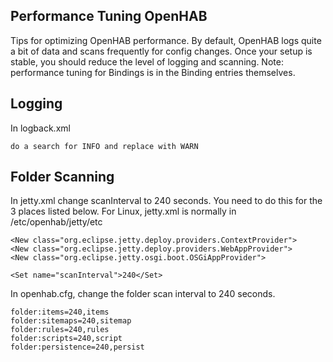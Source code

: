 ## Performance Tuning OpenHAB
Tips for optimizing OpenHAB performance.   By default, OpenHAB logs quite a bit of data and scans frequently for config changes.  Once your setup is stable, you should reduce the level of logging and scanning.  Note: performance tuning for Bindings is in the Binding entries themselves. 


## Logging

In logback.xml

    do a search for INFO and replace with WARN


## Folder Scanning

In jetty.xml change  scanInterval to 240 seconds. You need to do this for the 3 places listed below.
For Linux, jetty.xml is normally in /etc/openhab/jetty/etc

    <New class="org.eclipse.jetty.deploy.providers.ContextProvider">
    <New class="org.eclipse.jetty.deploy.providers.WebAppProvider">
    <New class="org.eclipse.jetty.osgi.boot.OSGiAppProvider">

    <Set name="scanInterval">240</Set>
    

In openhab.cfg, change the folder scan interval to 240 seconds.

    folder:items=240,items
    folder:sitemaps=240,sitemap
    folder:rules=240,rules
    folder:scripts=240,script
    folder:persistence=240,persist
